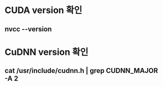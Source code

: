 # CUDA version 확인
## nvcc --version

# CuDNN version 확인
## cat /usr/include/cudnn.h | grep CUDNN_MAJOR -A 2